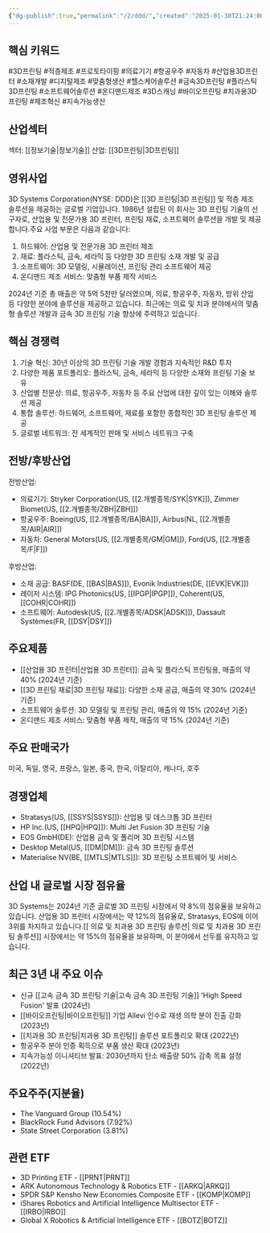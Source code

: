 ```yaml
---
{"dg-publish":true,"permalink":"/2/ddd/","created":"2025-01-30T21:24:00.257+09:00","updated":"2025-07-29T21:37:04.554+09:00"}
---
```


## 핵심 키워드

#3D프린팅 #적층제조 #프로토타이핑 #의료기기 #항공우주 #자동차 #산업용3D프린터 #소재개발 #디지털제조 #맞춤형생산 #헬스케어솔루션 #금속3D프린팅 #플라스틱3D프린팅 #소프트웨어솔루션 #온디맨드제조 #3D스캐닝 #바이오프린팅 #치과용3D프린팅 #제조혁신 #지속가능생산

## 산업섹터

섹터: [[정보기술\|정보기술]]
산업: [[3D프린팅\|3D프린팅]]

## 영위사업

3D Systems Corporation(NYSE: DDD)은 [[3D 프린팅\|3D 프린팅]] 및 적층 제조 솔루션을 제공하는 글로벌 기업입니다. 1986년 설립된 이 회사는 3D 프린팅 기술의 선구자로, 산업용 및 전문가용 3D 프린터, 프린팅 재료, 소프트웨어 솔루션을 개발 및 제공합니다.주요 사업 부문은 다음과 같습니다:

1. 하드웨어: 산업용 및 전문가용 3D 프린터 제조
2. 재료: 플라스틱, 금속, 세라믹 등 다양한 3D 프린팅 소재 개발 및 공급
3. 소프트웨어: 3D 모델링, 시뮬레이션, 프린팅 관리 소프트웨어 제공
4. 온디맨드 제조 서비스: 맞춤형 부품 제작 서비스

2024년 기준 총 매출은 약 5억 5천만 달러였으며, 의료, 항공우주, 자동차, 방위 산업 등 다양한 분야에 솔루션을 제공하고 있습니다. 최근에는 의료 및 치과 분야에서의 맞춤형 솔루션 개발과 금속 3D 프린팅 기술 향상에 주력하고 있습니다.

## 핵심 경쟁력

1. 기술 혁신: 30년 이상의 3D 프린팅 기술 개발 경험과 지속적인 R&D 투자
2. 다양한 제품 포트폴리오: 플라스틱, 금속, 세라믹 등 다양한 소재와 프린팅 기술 보유
3. 산업별 전문성: 의료, 항공우주, 자동차 등 주요 산업에 대한 깊이 있는 이해와 솔루션 제공
4. 통합 솔루션: 하드웨어, 소프트웨어, 재료를 포함한 종합적인 3D 프린팅 솔루션 제공
5. 글로벌 네트워크: 전 세계적인 판매 및 서비스 네트워크 구축

## 전방/후방산업

전방산업:

- 의료기기: Stryker Corporation(US, [[2.개별종목/SYK\|SYK]]), Zimmer Biomet(US, [[2.개별종목/ZBH\|ZBH]])
- 항공우주: Boeing(US, [[2.개별종목/BA\|BA]]), Airbus(NL, [[2.개별종목/AIR\|AIR]])
- 자동차: General Motors(US, [[2.개별종목/GM\|GM]]), Ford(US, [[2.개별종목/F\|F]])

후방산업:

- 소재 공급: BASF(DE, [[BAS\|BAS]]), Evonik Industries(DE, [[EVK\|EVK]])
- 레이저 시스템: IPG Photonics(US, [[IPGP\|IPGP]]), Coherent(US, [[COHR\|COHR]])
- 소프트웨어: Autodesk(US, [[2.개별종목/ADSK\|ADSK]]), Dassault Systèmes(FR, [[DSY\|DSY]])

## 주요제품

- [[산업용 3D 프린터\|산업용 3D 프린터]]: 금속 및 플라스틱 프린팅용, 매출의 약 40% (2024년 기준)
- [[3D 프린팅 재료\|3D 프린팅 재료]]: 다양한 소재 공급, 매출의 약 30% (2024년 기준)
- 소프트웨어 솔루션: 3D 모델링 및 프린팅 관리, 매출의 약 15% (2024년 기준)
- 온디맨드 제조 서비스: 맞춤형 부품 제작, 매출의 약 15% (2024년 기준)

## 주요 판매국가

미국, 독일, 영국, 프랑스, 일본, 중국, 한국, 이탈리아, 캐나다, 호주

## 경쟁업체

- Stratasys(US, [[SSYS\|SSYS]]): 산업용 및 데스크톱 3D 프린터
- HP Inc.(US, [[HPQ\|HPQ]]): Multi Jet Fusion 3D 프린팅 기술
- EOS GmbH(DE): 산업용 금속 및 폴리머 3D 프린팅 시스템
- Desktop Metal(US, [[DM\|DM]]): 금속 3D 프린팅 솔루션
- Materialise NV(BE, [[MTLS\|MTLS]]): 3D 프린팅 소프트웨어 및 서비스

## 산업 내 글로벌 시장 점유율

3D Systems는 2024년 기준 글로벌 3D 프린팅 시장에서 약 8%의 점유율을 보유하고 있습니다. 산업용 3D 프린터 시장에서는 약 12%의 점유율로, Stratasys, EOS에 이어 3위를 차지하고 있습니다.[[ 의료 및 치과용 3D 프린팅 솔루션\| 의료 및 치과용 3D 프린팅 솔루션]] 시장에서는 약 15%의 점유율을 보유하며, 이 분야에서 선두를 유지하고 있습니다.

## 최근 3년 내 주요 이슈

- 신규 [[고속 금속 3D 프린팅 기술\|고속 금속 3D 프린팅 기술]] 'High Speed Fusion' 발표 (2024년)
- [[바이오프린팅\|바이오프린팅]] 기업 Allevi 인수로 재생 의학 분야 진출 강화 (2023년)
- [[치과용 3D 프린팅\|치과용 3D 프린팅]] 솔루션 포트폴리오 확대 (2022년)
- 항공우주 분야 인증 획득으로 부품 생산 확대 (2023년)
- 지속가능성 이니셔티브 발표: 2030년까지 탄소 배출량 50% 감축 목표 설정 (2022년)

## 주요주주(지분율)

- The Vanguard Group (10.54%)
- BlackRock Fund Advisors (7.92%)
- State Street Corporation (3.81%)

## 관련 ETF

- 3D Printing ETF - [[PRNT\|PRNT]]
- ARK Autonomous Technology & Robotics ETF - [[ARKQ\|ARKQ]]
- SPDR S&P Kensho New Economies Composite ETF - [[KOMP\|KOMP]]
- iShares Robotics and Artificial Intelligence Multisector ETF - [[IRBO\|IRBO]]
- Global X Robotics & Artificial Intelligence ETF - [[BOTZ\|BOTZ]]